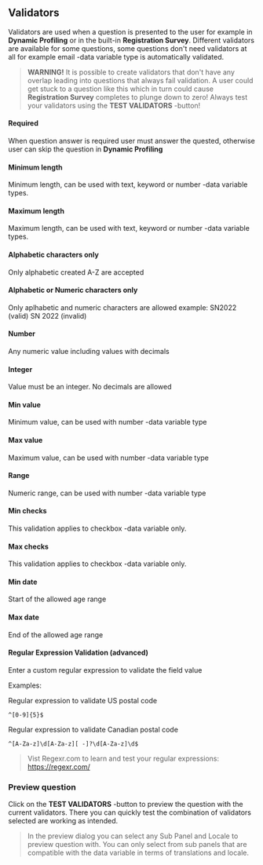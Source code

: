 ## Validators

Validators are used when a question is presented to the user for example in **Dynamic Profiling** or in the built-in **Registration Survey**. Different validators are available for some questions, some questions don't need validators at all for example email -data variable type is automatically validated.

> **WARNING!** It is possible to create validators that don't have any overlap leading into questions that always fail validation. A user could get stuck to a question like this which in turn could cause **Registration Survey** completes to plunge down to zero! Always test your validators using the **TEST VALIDATORS** -button!

#### Required 
When question answer is required user must answer the quested, otherwise user can skip the question in **Dynamic Profiling**

#### Minimum length
Minimum length, can be used with text, keyword or number -data variable types.

#### Maximum length
Maximum length, can be used with text, keyword or number -data variable types.

#### Alphabetic characters only
Only alphabetic created A-Z are accepted

#### Alphabetic or Numeric characters only
Only aplhabetic and numeric characters are allowed example: SN2022 (valid) SN 2022 (invalid)

#### Number
Any numeric value including values with decimals

#### Integer
Value must be an integer. No decimals are allowed

#### Min value
Minimum value, can be used with number -data variable type

#### Max value
Maximum value, can be used with number -data variable type

#### Range
Numeric range, can be used with number -data variable type

#### Min checks
This validation applies to checkbox -data variable only.

#### Max checks
This validation applies to checkbox -data variable only.

#### Min date
Start of the allowed age range

#### Max date
End of the allowed age range

#### Regular Expression Validation (advanced)
Enter a custom regular expression to validate the field value

Examples:

Regular expression to validate US postal code
```
^[0-9]{5}$
```

Regular expression to validate Canadian postal code
```
^[A-Za-z]\d[A-Za-z][ -]?\d[A-Za-z]\d$
```

> Vist Regexr.com to learn and test your regular expressions: https://regexr.com/

### Preview question
Click on the **TEST VALIDATORS** -button to preview the question with the current validators. There you can quickly test the combination of validators selected are working as intended.

> In the preview dialog you can select any Sub Panel and Locale to preview question with. You can only select from sub panels that are compatible with the data variable in terms of translations and locale.


